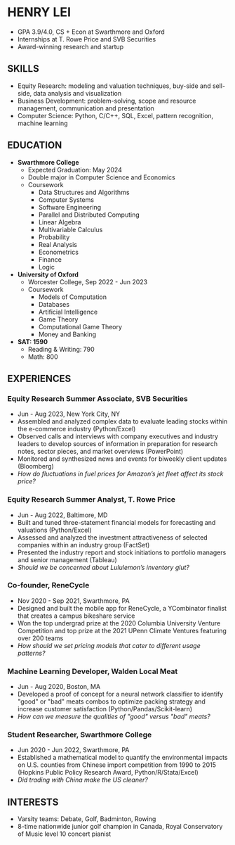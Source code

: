# HENRY LEI
- GPA 3.9/4.0, CS + Econ at Swarthmore and Oxford
- Internships at T. Rowe Price and SVB Securities
- Award-winning research and startup

## SKILLS
- Equity Research: modeling and valuation techniques, buy-side and sell-side, data analysis and visualization
- Business Development: problem-solving, scope and resource management, communication and presentation
- Computer Science: Python, C/C++, SQL, Excel, pattern recognition, machine learning

## EDUCATION
- **Swarthmore College**
  - Expected Graduation: May 2024
  - Double major in Computer Science and Economics
  - Coursework
    - Data Structures and Algorithms
    - Computer Systems
    - Software Engineering
    - Parallel and Distributed Computing
    - Linear Algebra
    - Multivariable Calculus
    - Probability
    - Real Analysis
    - Econometrics
    - Finance
    - Logic
- **University of Oxford**
  - Worcester College, Sep 2022 - Jun 2023
  - Coursework
    - Models of Computation
    - Databases
    - Artificial Intelligence
    - Game Theory
    - Computational Game Theory
    - Money and Banking
- **SAT: 1590**
  - Reading & Writing: 790
  - Math: 800

## EXPERIENCES
### Equity Research Summer Associate, SVB Securities
- Jun - Aug 2023, New York City, NY
- Assembled and analyzed complex data to evaluate leading stocks within the e-commerce industry (Python/Excel)
- Observed calls and interviews with company executives and industry leaders to develop sources of information in preparation for research notes, sector pieces, and market overviews (PowerPoint)
- Monitored and synthesized news and events for biweekly client updates (Bloomberg)
- _How do fluctuations in fuel prices for Amazon’s jet fleet affect its stock price?_

### Equity Research Summer Analyst, T. Rowe Price
- Jun - Aug 2022, Baltimore, MD
- Built and tuned three-statement financial models for forecasting and valuations (Python/Excel)
- Assessed and analyzed the investment attractiveness of selected companies within an industry group (FactSet)
- Presented the industry report and stock initiations to portfolio managers and senior management (Tableau)
- _Should we be concerned about Lululemon’s inventory glut?_

### Co-founder, ReneCycle
- Nov 2020 - Sep 2021, Swarthmore, PA
- Designed and built the mobile app for ReneCycle, a YCombinator finalist that creates a campus bikeshare service
- Won the top undergrad prize at the 2020 Columbia University Venture Competition and top prize at the 2021 UPenn Climate Ventures featuring over 200 teams
- _How should we set pricing models that cater to different usage patterns?_

### Machine Learning Developer, Walden Local Meat
- Jun - Aug 2020, Boston, MA
- Developed a proof of concept for a neural network classifier to identify "good" or "bad" meats combos to optimize packing strategy and increase customer satisfaction (Python/Pandas/Scikit-learn)
- _How can we measure the qualities of "good" versus "bad" meats?_

### Student Researcher, Swarthmore College
- Jun 2020 - Jun 2022, Swarthmore, PA
- Established a mathematical model to quantify the environmental impacts on U.S. counties from Chinese import competition from 1990 to 2015 (Hopkins Public Policy Research Award, Python/R/Stata/Excel)
- _Did trading with China make the US cleaner?_

## INTERESTS
- Varsity teams: Debate, Golf, Badminton, Rowing
- 8-time nationwide junior golf champion in Canada, Royal Conservatory of Music level 10 concert pianist
